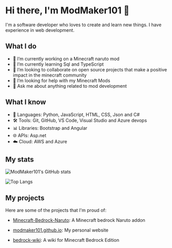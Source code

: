 # Hi there, I'm ModMaker101 👋

I'm a software developer who loves to create and learn new things. I have experience in web development.

## What I do

- 🔭 I’m currently working on a Minecraft naruto mod
- 🌱 I’m currently learning Sql and TypeScript
- 👯 I’m looking to collaborate on open source projects that make a positive impact in the minecraft community
- 🤔 I’m looking for help with my Minecraft Mods
- 💬 Ask me about anything related to mod development

## What I know

- 🚀 Languages: Python, JavaScript, HTML, CSS, Json and C#
- 🛠️ Tools: Git, GitHub, VS Code, Visual Studio and Azure devops
- 📊 Libraries: Bootstrap and Angular
- 🌐 APIs: Asp.net
- ☁️ Cloud: AWS and Azure

## My stats

![ModMaker101's GitHub stats](https://github-readme-stats.vercel.app/api?username=modmaker101&show_icons=true&theme=radical)

![Top Langs](https://github-readme-stats.vercel.app/api/top-langs/?username=modmaker101&layout=compact&theme=radical)

## My projects

Here are some of the projects that I'm proud of:

- [Minecraft-Bedrock-Naruto](https://github.com/ModMaker101/Minecraft-Bedrock-Naruto): A Minecraft bedrock Naruto addon
  
- [modmaker101.github.io](https://github.com/ModMaker101/modmaker101.github.io): My personal website
  
- [bedrock-wiki](https://github.com/Bedrock-OSS/bedrock-wiki): A wiki for Minecraft Bedrock Edition
